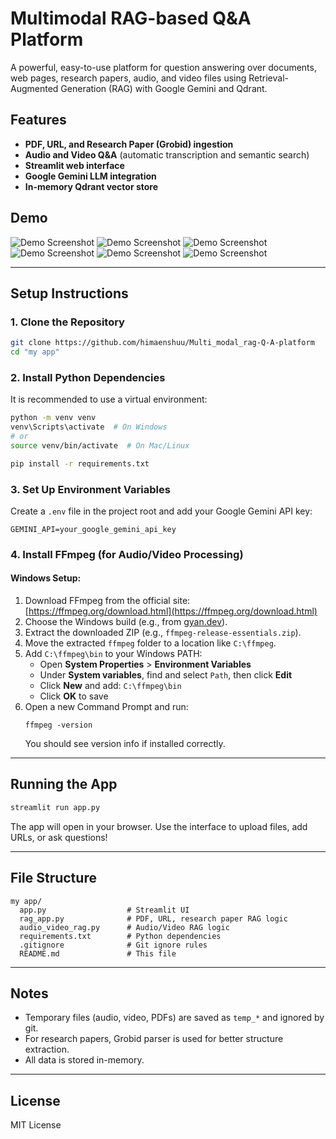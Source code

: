 # Multimodal RAG-based Q&A Platform

A powerful, easy-to-use platform for question answering over documents, web pages, research papers, audio, and video files using Retrieval-Augmented Generation (RAG) with Google Gemini and Qdrant.

## Features
- **PDF, URL, and Research Paper (Grobid) ingestion**
- **Audio and Video Q&A** (automatic transcription and semantic search)
- **Streamlit web interface**
- **Google Gemini LLM integration**
- **In-memory Qdrant vector store**

## Demo
![Demo Screenshot](output/img1.png)
![Demo Screenshot](output/img2.png)
![Demo Screenshot](output/img3.png)
![Demo Screenshot](output/img4.png)
![Demo Screenshot](output/img5.png)
![Demo Screenshot](output/img6.png)

---

## Setup Instructions

### 1. Clone the Repository
```bash
git clone https://github.com/himaenshuu/Multi_modal_rag-Q-A-platform
cd "my app"
```

### 2. Install Python Dependencies
It is recommended to use a virtual environment:
```bash
python -m venv venv
venv\Scripts\activate  # On Windows
# or
source venv/bin/activate  # On Mac/Linux

pip install -r requirements.txt
```

### 3. Set Up Environment Variables
Create a `.env` file in the project root and add your Google Gemini API key:
```
GEMINI_API=your_google_gemini_api_key
```

### 4. Install FFmpeg (for Audio/Video Processing)
#### **Windows Setup:**
1. Download FFmpeg from the official site: [https://ffmpeg.org/download.html](https://ffmpeg.org/download.html)
2. Choose the Windows build (e.g., from [gyan.dev](https://www.gyan.dev/ffmpeg/builds/)).
3. Extract the downloaded ZIP (e.g., `ffmpeg-release-essentials.zip`).
4. Move the extracted `ffmpeg` folder to a location like `C:\ffmpeg`.
5. Add `C:\ffmpeg\bin` to your Windows PATH:
   - Open **System Properties** > **Environment Variables**
   - Under **System variables**, find and select `Path`, then click **Edit**
   - Click **New** and add: `C:\ffmpeg\bin`
   - Click **OK** to save
6. Open a new Command Prompt and run:
   ```
   ffmpeg -version
   ```
   You should see version info if installed correctly.

---

## Running the App
```bash
streamlit run app.py
```

The app will open in your browser. Use the interface to upload files, add URLs, or ask questions!

---

## File Structure
```
my app/
  app.py                  # Streamlit UI
  rag_app.py              # PDF, URL, research paper RAG logic
  audio_video_rag.py      # Audio/Video RAG logic
  requirements.txt        # Python dependencies
  .gitignore              # Git ignore rules
  README.md               # This file
```

---

## Notes
- Temporary files (audio, video, PDFs) are saved as `temp_*` and ignored by git.
- For research papers, Grobid parser is used for better structure extraction.
- All data is stored in-memory.

---

## License
MIT License 
